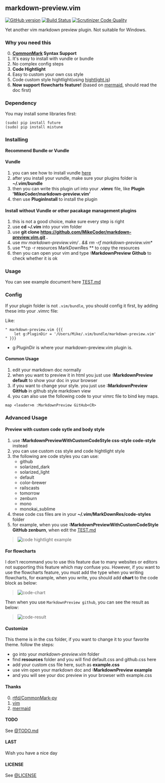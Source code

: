 markdown-preview.vim
---
[![GitHub version](https://badge.fury.io/gh/MikeCoder%2Fmarkdown-preview.vim.svg)](https://badge.fury.io/gh/MikeCoder%2Fmarkdown-preview.vim)
[![Build Status](https://travis-ci.org/MikeCoder/markdown-preview.vim.svg?branch=master)](https://travis-ci.org/MikeCoder/markdown-preview.vim)
[![Scrutinizer Code Quality](https://scrutinizer-ci.com/g/MikeCoder/markdown-preview.vim/badges/quality-score.png?b=master)](https://scrutinizer-ci.com/g/MikeCoder/markdown-preview.vim/?branch=master)

Yet another vim markdown preview plugin. Not suitable for Windows.

### Why you need this
0. **[CommonMark](http://commonmark.org/) Syntax Support**
1. It's easy to install with vundle or bundle
2. No complex config steps
3. **Code Hightlight**
4. Easy to custom your own css style
5. Code custom style hightlight(using [hightlight.js](https://highlightjs.org/))
6. **Now support flowcharts feature!** (based on [mermaid](https://github.com/knsv/mermaid), should read the doc first)

### Dependency
You may install some libraries first:

```
(sudo) pip install future
(sudo) pip install mistune
```

### Installing
**Recommend Bundle or Vundle**

#### Vundle
1. you can see how to install vundle [here](https://github.com/VundleVim/Vundle.vim)
2. after you install your vundle, make sure your plugins folder is **~/.vim/bundle**
3. then you can write this plugin url into your **.vimrc** file, like **Plugin 'MikeCoder/markdown-preview.vim'**
4. then use **PluginInstall** to install the plugin

#### Install without Vundle or other pacakage management plugins
1. this is not a good choice, make sure every step is right
2. use **cd ~/.vim** into your vim folder
3. use **git clone https://github.com/MikeCoder/markdown-preview.vim.git .**
4. use **mv markdown-preview.vim/* . && rm -rf markdown-preview.vim**
5. use **cp -r resources MarkDownRes ** to copy the resources
6. then you can open your vim and type **:MarkdownPreview Github** to check whether it is ok

### Usage
You can see example document here [TEST.md](./TEST.md)

### Config
If your plugin folder is not `.vim/bundle`, you should config it first, by adding these into your .vimrc file:

Like:
```
" markdown-preview.vim {{{
    let g:PluginDir = '/Users/Mike/.vim/bundle/markdown-preview.vim'
" }}}
```
+ g:PluginDir is where your markdown-preview.vim plugin is.

#### Common Usage
1. edit your markdown doc normally
2. when you want to preview it in html you just use **:MarkdownPreview default** to show your doc in your browser
3. if you want to change your style. you just use **:MarkdownPreview GitHub** in github style markdown view
4. you can also use the following code to your vimrc file to bind key maps.
```
map <leader>m :MarkdownPreview GitHub<CR>
```

### Advanced Usage
#### Preview with custom code sytle and body style
1. use **:MarkdownPreviewWithCustomCodeStyle css-style code-style** instead
2. you can use custom css style and code hightlight style
3. the following are code styles you can use:
    + github
    + solarized_dark
    + solarized_light
    + default
    + color-brewer
    + railscasts
    + tomorrow
    + zenburn
    + mono
    + monokai_sublime
4. these code css files are in your **~/.vim/MarkDownRes/code-styles** folder
5. for example, when you use **:MarkdownPreviewWithCustomCodeStyle GitHub zenburn**, when edit the [TEST.md](./TEST.md)
> ![code hightlight example](./images/code-style.png)

#### For flowcharts
I don't recommand you to use this feature due to many websites or editors not supporting this feature which may confuse you.
However, if you want to use the flowcharts feature, you must add the type when you writing flowcharts, for example, when you write,
you should add **chart** to the code block as below:
> ![code-chart](./images/charts-code.jpeg)

Then when you use `MarkdownPreview github`, you can see the result as below:
> ![code-result](./images/charts-result.jpeg)

#### Customize
This theme is in the css folder, if you want to change it to your favorite theme. follow the steps:
- go into your *markdown-preview.vim* folder
- find **resources** folder and you will find default.css and github.css here
- add your custom css file here, such as **example.css**
- use vim open your markdown doc and **:MarkdownPreview example**
- and you will see your doc preview in your browser with example.css

#### Thanks
0. [rtfd/CommonMark-py](https://github.com/rtfd/CommonMark-py)
1. [vim](https://github.com/vim/vim)
2. [mermaid](https://github.com/knsv/mermaid)

#### TODO
See [@TODO.md](https://github.com/MikeCoder/markdown-preview.vim/blob/master/TODO.md)

#### LAST
Wish you have a nice day

#### LICENSE
See [@LICENSE](./LICENSE)
